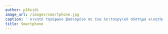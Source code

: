 ```yaml
---
author: p16sidi
image_url: /images/smartphone.jpg
caption: ' κινητό τηλέφωνο βασισμένο σε ένα λειτουργικό σύστημα κινητής τηλεφωνίας με περισσότερο προηγμένη υπολογιστική ικανότητα και συνδεσιμότητα σε σχέση με ένα συμβατικό κινητό τηλέφωνο.'
title: Smartphone
---
```

